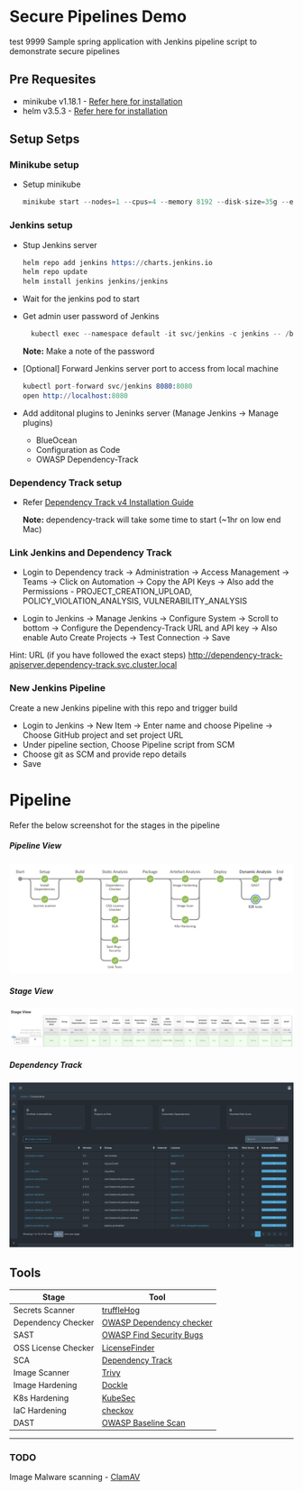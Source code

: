 # Secure Pipelines Demo
test 9999
Sample spring application with Jenkins pipeline script to demonstrate secure pipelines

## Pre Requesites

- minikube v1.18.1 - [Refer here for installation](https://kubernetes.io/docs/tasks/tools/install-minikube/)
- helm v3.5.3 - [Refer here for installation](https://helm.sh/docs/intro/install/)

## Setup Setps

### Minikube setup

- Setup minikube
  ```s
  minikube start --nodes=1 --cpus=4 --memory 8192 --disk-size=35g --embed-certs=true --driver=hyperkit
  ```

### Jenkins setup

- Stup Jenkins server

  ```s
  helm repo add jenkins https://charts.jenkins.io
  helm repo update
  helm install jenkins jenkins/jenkins
  ```

- Wait for the jenkins pod to start
- Get admin user password of Jenkins

  ```s
    kubectl exec --namespace default -it svc/jenkins -c jenkins -- /bin/cat /run/secrets/chart-admin-password && echo
  ```

  **Note:** Make a note of the password

- [Optional] Forward Jenkins server port to access from local machine

  ```s
  kubectl port-forward svc/jenkins 8080:8080
  open http://localhost:8080
  ```

- Add additonal plugins to Jeninks server (Manage Jenkins -> Manage plugins)

  - BlueOcean
  - Configuration as Code
  - OWASP Dependency-Track

### Dependency Track setup

- Refer [Dependency Track v4 Installation Guide](DEPENDENCY_TRACK.md)

  **Note:** dependency-track will take some time to start (~1hr on low end Mac)

### Link Jenkins and Dependency Track

- Login to Dependency track -> Administration -> Access Management -> Teams -> Click on Automation -> Copy the API Keys -> Also add the Permissions - PROJECT_CREATION_UPLOAD, POLICY_VIOLATION_ANALYSIS, VULNERABILITY_ANALYSIS

- Login to Jenkins -> Manage Jenkins -> Configure System -> Scroll to bottom -> Configure the Dependency-Track URL and API key -> Also enable Auto Create Projects -> Test Connection -> Save

Hint: URL (if you have followed the exact steps) http://dependency-track-apiserver.dependency-track.svc.cluster.local

### New Jenkins Pipeline

Create a new Jenkins pipeline with this repo and trigger build

- Login to Jenkins -> New Item -> Enter name and choose Pipeline -> Choose GitHub project and set project URL
- Under pipeline section, Choose Pipeline script from SCM
- Choose git as SCM and provide repo details
- Save

# Pipeline

Refer the below screenshot for the stages in the pipeline

##### Pipeline View

![Pipeline View](imgs/Secure_Pipeline_1.png)

##### Stage View

![Stage View](imgs/Secure_Pipeline_2.png)

##### Dependency Track

![Dependency Track View](imgs/Dependency_Track.png)

## Tools

| Stage               | Tool                                                                      |
| ------------------- | ------------------------------------------------------------------------- |
| Secrets Scanner     | [truffleHog](https://github.com/dxa4481/truffleHog)                       |
| Dependency Checker  | [OWASP Dependency checker](https://jeremylong.github.io/DependencyCheck/) |
| SAST                | [OWASP Find Security Bugs](https://find-sec-bugs.github.io/)              |
| OSS License Checker | [LicenseFinder](https://github.com/pivotal/LicenseFinder)                 |
| SCA                 | [Dependency Track](https://dependencytrack.org/)                          |
| Image Scanner       | [Trivy](https://github.com/aquasecurity/trivy)                            |
| Image Hardening     | [Dockle](https://github.com/goodwithtech/dockle)                          |
| K8s Hardening       | [KubeSec](https://kubesec.io/)                                            |
| IaC Hardening       | [checkov](https://www.checkov.io/)                                        |
| DAST                | [OWASP Baseline Scan](https://www.zaproxy.org/docs/docker/baseline-scan/) |

---

### TODO

Image Malware scanning - [ClamAV](https://github.com/openbridge/clamav)
